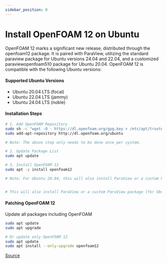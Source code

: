 ```yaml
---
sidebar_position: 0
---
```



# Install OpenFOAM 12 on Ubuntu

OpenFOAM 12 marks a significant new release, distributed through the openfoam12 package. It is paired with ParaView, utilizing the standard paraview package for Ubuntu versions 24.04 and 22.04, and a customized paraviewopenfoam510 package for Ubuntu 20.04. OpenFOAM 12 is compatible with the following Ubuntu versions:

#### Supported Ubuntu Versions
- Ubuntu 20.04 LTS (focal)
- Ubuntu 22.04 LTS (jammy)
- Ubuntu 24.04 LTS (noble)

#### Installation Steps

```bash
# 1. Add OpenFOAM Repository
sudo sh -c "wget -O - https://dl.openfoam.org/gpg.key > /etc/apt/trusted.gpg.d/openfoam.asc"
sudo add-apt-repository http://dl.openfoam.org/ubuntu

# Note: The above step only needs to be done once per system.

# 2. Update Package List
sudo apt update

# 3. Install OpenFOAM 12
sudo apt -y install openfoam12

# Note: For Ubuntu 20.04, this will also install ParaView or a custom ParaView package.


# This will also install ParaView or a custom ParaView package (for Ubuntu 20.04).
```
#### Patching OpenFOAM 12

Update all packages including OpenFOAM
```bash
sudo apt update
sudo apt upgrade

# Or update only OpenFOAM 12
sudo apt update
sudo apt install --only-upgrade openfoam12
```

[Source](https://openfoam.org/download/12-ubuntu/)
